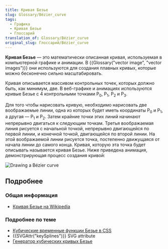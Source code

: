 ```yaml
---
title: Кривая Безье
slug: Glossary/Bézier_curve
tags:
  - Графика
  - Кривая Безье
  - Глоссарий
translation_of: Glossary/Bézier_curve
original_slug: Глоссарий/Bézier_curve
---
```

**Кривая Безье** — это математически описанная кривая, используемая в компьютерной графике и анимации. В {{Glossary("vector image", "vector images")}} они используются для создания плавных кривых, которые можно бесконечно сильно масштабировать.

Кривая описывается массивом контрольных точек, которых должно быть, как минимум, две. В веб-графике и анимациях используются кривые Безье с 4 контрольными точками P<sub>0</sub>, P<sub>1</sub>, P<sub>2</sub> и P<sub>3</sub>.

Для того чтобы нарисовать кривую, необходимо нарисовать две воображаемые линии, одна из которых будет иметь координаты P<sub>0</sub> и P<sub>1</sub>, а другая — P<sub>1</sub> и P<sub>2</sub>. Затем крайние точки этих линий начинают непрерывно двигаться к следующим точкам. Третья воображаемая линия рисуется с начальной точкой, непрерывно двигающейся по первой линии, и конечной точкой, двигающейся по второй линии. На этой воображаемой линии рисуется точка, постепенно движущаяся от начала линии до самого конца. Кривая, которую эта точка будет описывать называется кривая Безье. Ниже приведена анимация, демонстрирующая процесс создания кривой:

![Drawing a Bézier curve](https://upload.wikimedia.org/wikipedia/commons/d/db/B%C3%A9zier_3_big.gif)

## Подробнее

### Общая информация

- [Кривая Безье на Wikipedia](https://en.wikipedia.org/wiki/B%C3%A9zier_curve)

### Подробнее по теме

- [Кубические временные функции Безье в CSS](</en-US/docs/Web/CSS/timing-function#The_cubic-bezier()_class_of_timing_functions>)
- {{SVGAttr("keySplines")}} SVG attribute
- [Генератор кубических кривых Безье](/en-US/docs/Web/CSS/Tools/Cubic_Bezier_Generator)
